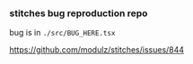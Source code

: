 ### stitches bug reproduction repo

bug is in `./src/BUG_HERE.tsx`

https://github.com/modulz/stitches/issues/844
